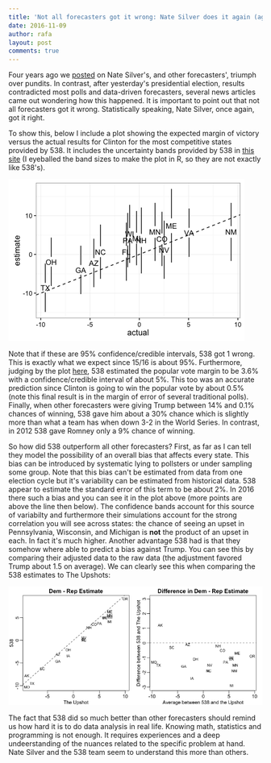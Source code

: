 ```yaml
---
title: 'Not all forecasters got it wrong: Nate Silver does it again (again)'
date: 2016-11-09
author: rafa
layout: post
comments: true
---
```


Four years ago we
[posted](http://simplystatistics.org/2012/11/07/nate-silver-does-it-again-will-pundits-finally-accept/)
on Nate Silver's, and other forecasters', triumph over pundits. In
contrast, after yesterday's presidential election, results contradicted
most polls and data-driven forecasters, several news articles came out
wondering how this happened. It is important to point 
out that not all forecasters got it wrong. Statistically
speaking, Nate Silver, once again, got it right.

To show this, below I include a plot showing the expected margin of
victory versus the actual results for Clinton for the most competitive states provided by 538. It includes the uncertainty bands provided by 538 in
[this site](http://projects.fivethirtyeight.com/2016-election-forecast/)
(I eyeballed the band sizes to make the plot in R, so they are not
exactly like 538's). 

![538-2016-election](https://raw.githubusercontent.com/simplystats/simplystats.github.io/master/_images/us-election-2016-538-prediction.png)

Note that if these are 95% confidence/credible intervals, 538 got 1
wrong. This is exactly what we expect since 15/16 is about
95%. Furthermore, judging by the plot [here](http://projects.fivethirtyeight.com/2016-election-forecast/), 538 estimated the popular vote margin to be 3.6%
with a confidence/credible interval of about 5%. 
This too was an accurate
prediction since Clinton is going to win the popular vote by
about 0.5% (note this final result is in the margin of error of
several traditional polls). Finally, when other forecasters were
giving Trump between 14% and 0.1% chances of winning, 538 gave
him about a 
30% chance which is slightly more than what a team has when down 3-2
in the World Series. In contrast, in 2012 538 gave Romney only a 9%
chance of winning. 

So how did 538 outperform all other forecasters? First, as far as I
can tell they model the possibility of an overall bias that affects
every state. This bias can be introduced by systematic
lying to pollsters or under sampling some group. Note that this bias
can't be estimated from data from
one election cycle but it's variability can be estimated from
historical data. 538 appear
to estimate the standard error of this term to be
about 2%. In 2016 there such a bias and you can see it in 
the plot above (more points are above the line then below). The
confidence bands account for this source of variabilty and furthermore
their simulations account for the strong correlation you will see
across states: the chance of seeing an upset in Pennsylvania, Wisconsin,
and Michigan is **not** the product of an upset in each. In
fact it's much higher. Another advantage 538 had is that they somehow
where able to predict a bias against Trump. You can see this by
comparing their adjusted data to the raw data (the adjustment favored
Trump about 1.5 on average). We can clearly see this when comparing the 538
estimates to The Upshots:


![538-2016-election](https://raw.githubusercontent.com/simplystats/simplystats.github.io/master/_images/us-election-2016-538-v-upshot.png)

The fact that 538 did so much better than other forecasters should
remind us how hard it is to do data analysis in real life. Knowing
math, statistics and programming is not enough. It requires experiences
and a deep undeerstanding of the nuances related to the specific
problem at hand. Nate Silver and the 538 team seem to understand this
more than others.




